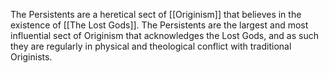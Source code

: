 

The Persistents are a heretical sect of [[Originism]] that believes in the existence of [[The Lost Gods]]. The Persistents are the largest and most influential sect of Originism that acknowledges the Lost Gods, and as such they are regularly in physical and theological conflict with traditional Originists.